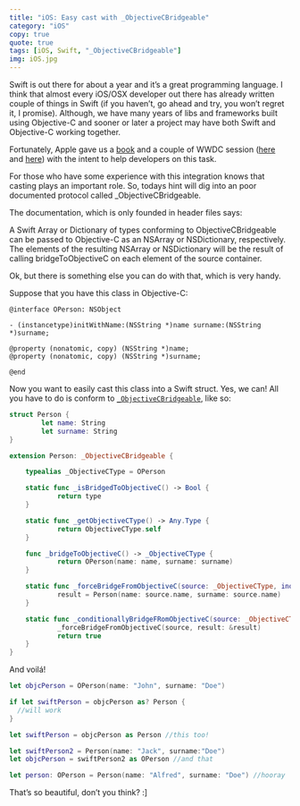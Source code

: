 ```yaml
---
title: "iOS: Easy cast with _ObjectiveCBridgeable"
category: "iOS"
copy: true
quote: true
tags: [iOS, Swift, "_ObjectiveCBridgeable"]
img: iOS.jpg
---
```

Swift is out there for about a year and it’s a great programming language. I think that almost every iOS/OSX developer out there has already written couple of things in Swift (if you haven’t, go ahead and try, you won’t regret it, I promise). Although, we have many years of libs and frameworks built using Objective-C and sooner or later a project may have both Swift and Objective-C working together.

Fortunately, Apple gave us a [book](https://itunes.apple.com/us/book/using-swift-cocoa-objective/id888894773?mt=11) and a couple of WWDC session ([here](https://developer.apple.com/videos/play/wwdc2014-406/) and [here](https://developer.apple.com/videos/play/wwdc2015-401/)) with the intent to help developers on this task.

For those who have some experience with this integration knows that casting plays an important role. So, todays hint will dig into an poor documented protocol called _ObjectiveCBridgeable.

The documentation, which is only founded in header files says:

A Swift Array or Dictionary of types conforming to ObjectiveCBridgeable can be passed to Objective-C as an NSArray or NSDictionary, respectively. The elements of the resulting NSArray or NSDictionary will be the result of calling bridgeToObjectiveC on each element of the source container.

Ok, but there is something else you can do with that, which is very handy.

Suppose that you have this class in Objective-C:

```objc
@interface OPerson: NSObject

- (instancetype)initWithName:(NSString *)name surname:(NSString *)surname;

@property (nonatomic, copy) (NSString *)name;
@property (nonatomic, copy) (NSString *)surname;

@end
```

Now you want to easily cast this class into a Swift struct. Yes, we can! All you have to do is conform to [`_ObjectiveCBridgeable`](http://swiftdoc.org/v2.2/protocol/_ObjectiveCBridgeable/), like so:

```swift
struct Person {
        let name: String
        let surname: String
}

extension Person: _ObjectiveCBridgeable {

    typealias _ObjectiveCType = OPerson

    static func _isBridgedToObjectiveC() -> Bool {
            return type
    }

    static func _getObjectiveCType() -> Any.Type {
            return ObjectiveCType.self
    }

    func _bridgeToObjectiveC() -> _ObjectiveCType {
            return OPerson(name: name, surname: surname)
    }

    static func _forceBridgeFromObjectiveC(source: _ObjectiveCType, inout result: Person?) {
            result = Person(name: source.name, surname: source.name)
    }

    static func _conditionallyBridgeFRomObjectiveC(source: _ObjectiveCType, inout result: Person?) -> Bool {
            _forceBridgeFromObjectiveC(source, result: &result)
            return true
    }
}
```

And voilá!

```swift
let objcPerson = OPerson(name: "John", surname: "Doe")

if let swiftPerson = objcPerson as? Person {
  //will work
}

let swiftPerson = objcPerson as Person //this too!

let swiftPerson2 = Person(name: "Jack", surname:"Doe")
let objcPerson = swiftPerson2 as OPerson //and that

let person: OPerson = Person(name: "Alfred", surname: "Doe") //hooray
```

That’s so beautiful, don’t you think? :]
